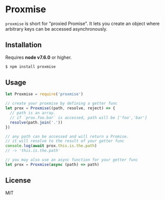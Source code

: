 # Proxmise

`proxmise` is short for "proxied Promise". It lets you create an object where arbitrary keys can be accessed asynchronously.

## Installation

Requires __node v7.6.0__ or higher.

```bash
$ npm install proxmise
```

## Usage

```js
let Proxmise = require('proxmise')

// create your proxmise by defining a getter func
let prox = Proxmise((path, resolve, reject) => {
  // path is an array.
  // if `prox.foo.bar` is accessed, path will be ['foo','bar']
  resolve(path.join('.'))
})

// any path can be accessed and will return a Promise.
// it will resolve to the result of your getter func
console.log(await prox.this.is.the.path)
// -> 'this.is.the.path'
```

```js
// you may also use an async function for your getter func
let prox = Proxmise(async (path) => path)
```

## License

MIT
